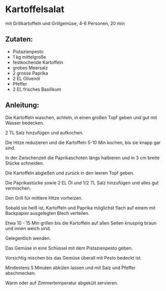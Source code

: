Kartoffelsalat
===
mit Grillkartoffeln und Grillgemüse, 4-6 Personen, 20 min

Zutaten:
---
-   Pistazienpesto
- 1 kg mittelgroße
-   festkochende Kartoffeln
-   grobes Meersalz
- 2  grosse Paprika
- 2 EL Olivenöl
-   Pfeffer
- 2 EL frisches Basilikum

Anleitung:
---
Die Kartoffeln waschen, achteln, in einen großen Topf geben und gut mit Wasser bedecken.

2 TL Salz hinzufügen und aufkochen.

Die Hitze reduzieren und die Kartoffeln 5-10 Min kochen, bis sie knapp gar sind.

In der Zwischenzeit die Paprikaschoten längs halbieren und in 3 cm breite Stücke schneiden.

Die Kartoffeln abgießen und zurück in den leeren Topf geben.

Die Paprikastücke sowie 2 EL Öl und 1/2 TL Salz hinzufügen und alles gut vermischen.

Den Grill für mittlere Hitze vorheizen.

Sobald sie heiß ist, Kartoffeln und Paprika möglichst flach auf einem mit Backpapier ausgelegten Blech verteilen.

Etwa 10 - 15 Min grillen bis die Kartoffeln auf allen Seiten knusprig braun und innen weich sind.

Gelegentlich wenden.

Das Gemüse in eine Schüssel mit dem Pistazienpesto geben.

Vorsichtig mischen bis das Gemüse überall mit Pesto bedeckt ist.

Mindestens 5 Minuten abkülen lassen und mit Salz und Pfeffer abschmecken.

Warm oder auf Zimmertemperatur abgekült servieren.